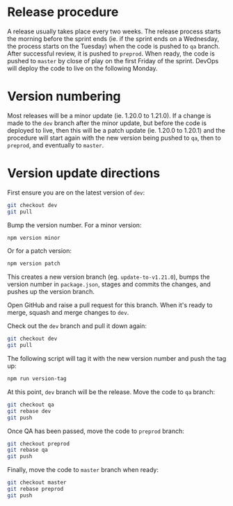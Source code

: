 # Release procedure

A release usually takes place every two weeks. The release process starts the morning before the sprint ends (ie. if the sprint ends on a Wednesday, the process starts on the Tuesday) when the code is pushed to `qa` branch. After successful review, it is pushed to `preprod`. When ready, the code is pushed to `master` by close of play on the first Friday of the sprint. DevOps will deploy the code to live on the following Monday.

# Version numbering

Most releases will be a minor update (ie. 1.20.0 to 1.21.0). If a change is made to the `dev` branch after the minor update, but before the code is deployed to live, then this will be a patch update (ie. 1.20.0 to 1.20.1) and the procedure will start again with the new version being pushed to `qa`, then to `preprod`, and eventually to `master`.

# Version update directions

First ensure you are on the latest version of `dev`:

```bash
git checkout dev
git pull
```

Bump the version number. For a minor version:
```bash
npm version minor
```
Or for a patch version:
```bash
npm version patch
```

This creates a new version branch (eg. `update-to-v1.21.0`), bumps the version number in `package.json`, stages and commits the changes, and pushes up the version branch.

Open GitHub and raise a pull request for this branch. When it's ready to merge, squash and merge changes to `dev`.

Check out the `dev` branch and pull it down again:

```bash
git checkout dev
git pull
```

The following script will tag it with the new version number and push the tag up:

```bash
npm run version-tag
```

At this point, `dev` branch will be the release. Move the code to `qa` branch:

```bash
git checkout qa
git rebase dev
git push
```

Once QA has been passed, move the code to `preprod` branch:

```bash
git checkout preprod
git rebase qa
git push
```

Finally, move the code to `master` branch when ready:

```bash
git checkout master
git rebase preprod
git push
```
